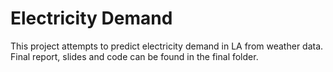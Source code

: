 # Electricity Demand
This project attempts to predict electricity demand in LA from weather data. Final report, slides and code can be found in the final folder.
